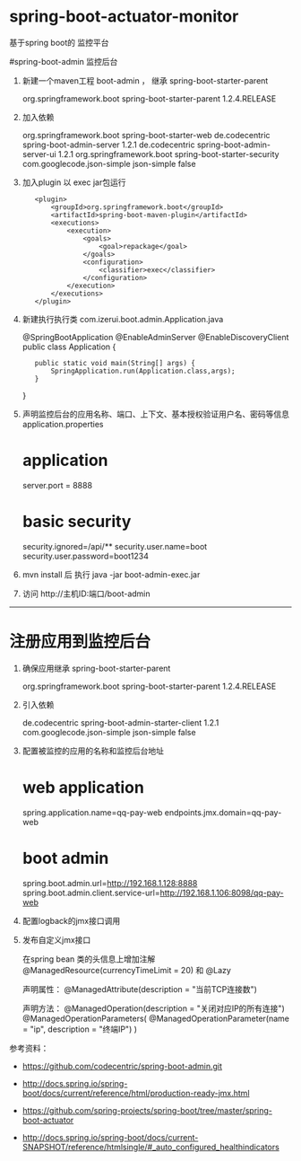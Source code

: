 # spring-boot-actuator-monitor
基于spring boot的 监控平台

#spring-boot-admin 监控后台



1.   新建一个maven工程 boot-admin ， 继承 spring-boot-starter-parent
	

		<parent>
	        <groupId>org.springframework.boot</groupId>
	        <artifactId>spring-boot-starter-parent</artifactId>
	        <version>1.2.4.RELEASE</version>
	    </parent>

2.	 加入依赖


		<dependency>
            <groupId>org.springframework.boot</groupId>
            <artifactId>spring-boot-starter-web</artifactId>
        </dependency>
        <dependency>
            <groupId>de.codecentric</groupId>
            <artifactId>spring-boot-admin-server</artifactId>
            <version>1.2.1</version>
        </dependency>
        <dependency>
            <groupId>de.codecentric</groupId>
            <artifactId>spring-boot-admin-server-ui</artifactId>
            <version>1.2.1</version>
        </dependency>
        <dependency>
            <groupId>org.springframework.boot</groupId>
            <artifactId>spring-boot-starter-security</artifactId>
        </dependency>
        <dependency>
            <groupId>com.googlecode.json-simple</groupId>
            <artifactId>json-simple</artifactId>
            <optional>false</optional>
        </dependency>

3.	 加入plugin 以 exec jar包运行


			<plugin>
                <groupId>org.springframework.boot</groupId>
                <artifactId>spring-boot-maven-plugin</artifactId>
                <executions>
                    <execution>
                        <goals>
                            <goal>repackage</goal>
                        </goals>
                        <configuration>
                            <classifier>exec</classifier>
                        </configuration>
                    </execution>
                </executions>
            </plugin>

4.   新建执行执行类   com.izerui.boot.admin.Application.java


		@SpringBootApplication
		@EnableAdminServer
		@EnableDiscoveryClient
		public class Application {
		
		    public static void main(String[] args) {
		        SpringApplication.run(Application.class,args);
		    }
		}

5.   声明监控后台的应用名称、端口、上下文、基本授权验证用户名、密码等信息  application.properties


		# application
		server.port = 8888
		
		# basic security
		security.ignored=/api/**
		security.user.name=boot
		security.user.password=boot1234


6.  mvn install 后 执行 java -jar boot-admin-exec.jar

7.  访问 http://主机ID:端口/boot-admin



----------


# 注册应用到监控后台

1.   确保应用继承 spring-boot-starter-parent


		<parent>
	        <groupId>org.springframework.boot</groupId>
	        <artifactId>spring-boot-starter-parent</artifactId>
	        <version>1.2.4.RELEASE</version>
	    </parent>

2.   引入依赖


		<dependency>
            <groupId>de.codecentric</groupId>
            <artifactId>spring-boot-admin-starter-client</artifactId>
            <version>1.2.1</version>
        </dependency>
        <dependency>
            <groupId>com.googlecode.json-simple</groupId>
            <artifactId>json-simple</artifactId>
            <optional>false</optional>
        </dependency>

3.   配置被监控的应用的名称和监控后台地址

		# web application
		spring.application.name=qq-pay-web
		endpoints.jmx.domain=qq-pay-web
		
		# boot admin
		spring.boot.admin.url=http://192.168.1.128:8888
		spring.boot.admin.client.service-url=http://192.168.1.106:8098/qq-pay-web


4.   配置logback的jmx接口调用

		<?xml version="1.0" encoding="UTF-8"?>
		<configuration>
		    <include resource="org/springframework/boot/logging/logback/base.xml"/>
		    <jmxConfigurator/>
		    <logger name="com.izerui" level="DEBUG"/>
		    <root level="INFO">
		        <appender-ref ref="CONSOLE" />
		        <appender-ref ref="FILE" />
		    </root>
		</configuration>

5.   发布自定义jmx接口


		在spring bean 类的头信息上增加注解 @ManagedResource(currencyTimeLimit = 20) 和 @Lazy

		声明属性： @ManagedAttribute(description = "当前TCP连接数")

		声明方法： @ManagedOperation(description = "关闭对应IP的所有连接")
			      @ManagedOperationParameters(
			            @ManagedOperationParameter(name = "ip", description = "终端IP")
			      )



参考资料：

* https://github.com/codecentric/spring-boot-admin.git

* http://docs.spring.io/spring-boot/docs/current/reference/html/production-ready-jmx.html

* https://github.com/spring-projects/spring-boot/tree/master/spring-boot-actuator

* http://docs.spring.io/spring-boot/docs/current-SNAPSHOT/reference/htmlsingle/#_auto_configured_healthindicators
